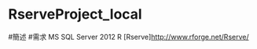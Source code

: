 RserveProject_local
===================

#簡述
#需求
    MS SQL Server 2012
R
[Rserve]http://www.rforge.net/Rserve/
